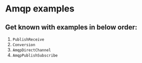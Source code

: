 # Amqp examples

## Get known with examples in below order:

1. `PublishReceive`  
2. `Conversion`
3. `AmqpDirectChannel`  
4. `AmqpPublishSubscribe`  